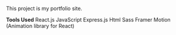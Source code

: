 This project is my portfolio site.

**Tools Used**
React.js
JavaScript
Express.js
Html
Sass
Framer Motion (Animation library for React)

